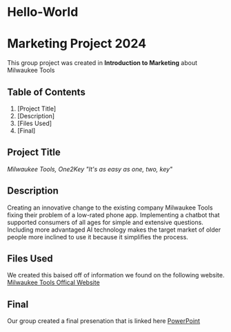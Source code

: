 # Hello-World
# Marketing Project 2024
This group project was created in **Introduction to Marketing** about Milwaukee Tools
## Table of Contents 
1. [Project Title]
2. [Description]
3. [Files Used]
4. [Final]
## Project Title
*Milwaukee Tools, One2Key "It's as easy as one, two, key"*
## Description
Creating an innovative change to the existing company Milwaukee Tools fixing their problem of a low-rated phone app. Implementing a chatbot that supported consumers of all ages for simple and extensive questions. Including more advantaged AI technology makes the target market of older people more inclined to use it because it simplifies the process.
## Files Used
We created this baised off of information we found on the following website.
[Milwaukee Tools Offical Website](https://www.milwaukeetool.com/)
## Final 
Our group created a final presenation that is linked here [PowerPoint](https://github.com/DaniLynGordon/Hello-World/blob/main/Milwaukee%20Tools.pptx)
